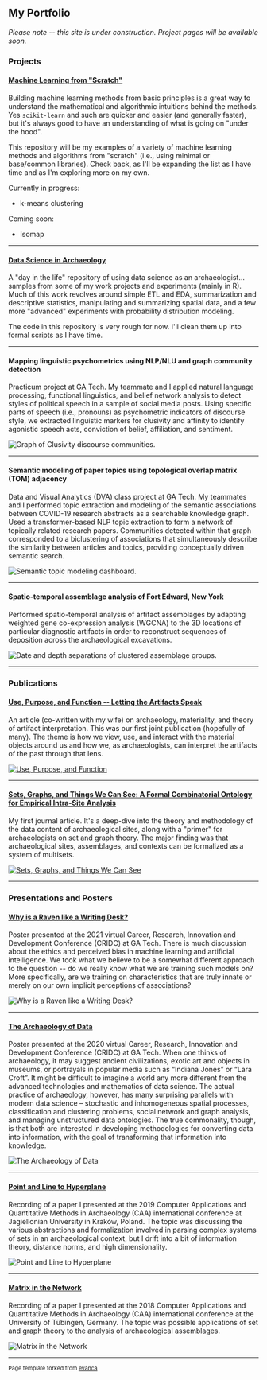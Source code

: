 ## My Portfolio

*Please note -- this site is under construction. Project pages will be
available soon.*

### Projects

#### [Machine Learning from "Scratch"](https://github.com/archaeojsc/ML_from_scratch)

Building machine learning methods from basic principles is a great way to
understand the mathematical and algorithmic intuitions behind the methods. Yes
`scikit-learn` and such are quicker and easier (and generally faster), but it's
always good to have an understanding of what is going on "under the hood".

This repository will be my examples of a variety of machine learning methods
and algorithms from "scratch" (i.e., using minimal or base/common libraries).
Check back, as I'll be expanding the list as I have time and as I'm exploring
more on my own.

Currently in progress:  

* k-means clustering

Coming soon:  

* Isomap

---

#### [Data Science in Archaeology](https://github.com/archaeojsc/Archaeo_DS)

A "day in the life" repository of using data science as an archaeologist...
samples from some of my work projects and experiments (mainly in R). Much of
this work revolves around simple ETL and EDA, summarization and descriptive
statistics, manipulating and summarizing spatial data, and a few more "advanced"
experiments with probability distribution modeling.

The code in this repository is very rough for now. I'll clean them up into
formal scripts as I have time.

---

#### Mapping linguistic psychometrics using NLP/NLU and graph community detection

Practicum project at GA Tech. My teammate and I applied natural language
processing, functional linguistics, and belief network analysis to detect
styles of political speech in a sample of social media posts. Using specific
parts of speech (i.e., pronouns) as psychometric indicators of discourse style,
we extracted linguistic markers for clusivity and affinity to identify
agonistic speech acts, conviction of belief, affiliation, and sentiment.

![Graph of Clusivity discourse communities.](images/Piper_thumb.png)

---

#### Semantic modeling of paper topics using topological overlap matrix (TOM) adjacency

Data and Visual Analytics (DVA) class project at GA Tech. My teammates and I
performed topic extraction and modeling of the semantic associations between
COVID-19 research abstracts as a searchable knowledge graph. Used a
transformer-based NLP topic extraction to form a network of topically related
research papers. Communities detected within that graph corresponded to a
biclustering of associations that simultaneously describe the similarity
between articles and topics, providing conceptually driven semantic search.

![Semantic topic modeling dashboard.](images/DVA_thumb.png)

---

#### Spatio-temporal assemblage analysis of Fort Edward, New York  

Performed spatio-temporal analysis of artifact assemblages by adapting weighted
gene co-expression analysis (WGCNA) to the 3D locations of particular
diagnostic artifacts in order to reconstruct sequences of deposition across the
archaeological excavations.

![Date and depth separations of clustered assemblage groups.](images/FTED_thumb.png)

---

### Publications

#### [Use, Purpose, and Function -- Letting the Artifacts Speak](https://www.mdpi.com/2571-9408/3/3/34)

An article (co-written with my wife) on archaeology, materiality, and theory of
artifact interpretation. This was our first joint publication (hopefully of
many). The theme is how we view, use, and interact with the material objects
around us and how we, as archaeologists, can interpret the artifacts of the
past through that lens.

[![Use, Purpose, and
Function](images/UPF_thumb.png)](https://www.mdpi.com/2571-9408/3/3/34)

---

#### [Sets, Graphs, and Things We Can See: A Formal Combinatorial Ontology for Empirical Intra-Site Analysis](https://journal.caa-international.org/articles/10.5334/jcaa.16/)

My first journal article. It's a deep-dive into the theory and methodology of
the data content of archaeological sites, along with a "primer" for
archaeologists on set and graph theory. The major finding was that
archaeological sites, assemblages, and contexts can be formalized as a system
of multisets.

[![Sets, Graphs, and Things We Can
See](images/JCAA_thumb.png)](https://journal.caa-international.org/articles/10.5334/jcaa.16/)

---

### Presentations and Posters

#### [Why is a Raven like a Writing Desk?](pdf/CRIDC2020.pdf)

Poster presented at the 2021 virtual Career, Research, Innovation and
Development Conference (CRIDC) at GA Tech. There is much discussion about the
ethics and perceived bias in machine learning and artificial intelligence. We
took what we believe to be a somewhat different approach to the question -- do
we really know what we are training such models on? More specifically, are we
training on characteristics that are truly innate or merely on our own implicit
perceptions of associations?

![Why is a Raven like a Writing Desk?](images/CRIDC2020_thumb.png)

---

#### [The Archaeology of Data](pdf/Cardinal_James_ArchaeologyOfData.pdf)

Poster presented at the 2020 virtual Career, Research, Innovation and
Development Conference (CRIDC) at GA Tech. When one thinks of archaeology, it
may suggest ancient civilizations, exotic art and objects in museums, or
portrayals in popular media such as “Indiana Jones” or “Lara Croft”. It might
be difficult to imagine a world any more different from the advanced
technologies and mathematics of data science. The actual practice of
archaeology, however, has many surprising parallels with modern data science –
stochastic and inhomogeneous spatial processes, classification and clustering
problems, social network and graph analysis, and managing unstructured data
ontologies. The true commonality, though, is that both are interested in
developing methodologies for converting data into information, with the goal of
transforming that information into knowledge.

![The Archaeology of Data](images/CRIDC2019_thumb.png)

---

#### [Point and Line to Hyperplane](https://youtu.be/sMj125KFeiM)

Recording of a paper I presented at the 2019 Computer Applications and
Quantitative Methods in Archaeology (CAA) international conference at
Jagiellonian University in Kraków, Poland. The topic was discussing the various
abstractions and formalization involved in parsing complex systems of sets in
an archaeological context, but I drift into a bit of information theory,
distance norms, and high dimensionality.

![Point and Line to Hyperplane](images/CAA2019_thumb.png)

---

#### [Matrix in the Network](https://www.youtube.com/watch?v=WOTs4X5PiDw&feature=share)

Recording of a paper I presented at the 2018 Computer Applications and
Quantitative Methods in Archaeology (CAA) international conference at the
University of Tübingen, Germany. The topic was possible applications of set and
graph theory to the analysis of archaeological assemblages.

![Matrix in the Network](images/CAA2018_thumb.png)

---
<p style="font-size:11px">Page template forked from <a href="https://github.com/evanca/quick-portfolio">evanca</a></p>
<!-- Remove above link if you don't want to attibute -->
